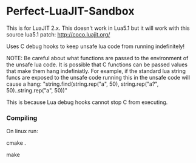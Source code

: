 # Perfect-LuaJIT-Sandbox
This is for LuaJIT 2.x.  This doesn't work in Lua5.1 but it will work with this source lua5.1 patch: http://coco.luajit.org/

Uses C debug hooks to keep unsafe lua code from running indefinitely!

NOTE: Be careful about what functions are passed to the environment of the unsafe lua code.  It is possible that C functions can be passed values that make them hang indefiniatly.  For example, if the standard lua string funcs are exposed to the unsafe code running this in the unsafe code will cause a hang: "string.find(string.rep("a", 50), string.rep("a?", 50)..string.rep("a", 50))"

This is because Lua debug hooks cannot stop C from executing.

### Compiling
On linux run:

cmake .

make
